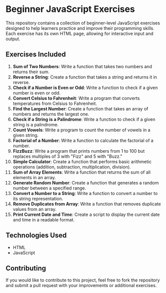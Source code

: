 # Beginner JavaScript Exercises

This repository contains a collection of beginner-level JavaScript exercises designed to help learners practice and improve their programming skills. Each exercise has its own HTML page, allowing for interactive input and output.

## Exercises Included

1. **Sum of Two Numbers**: Write a function that takes two numbers and returns their sum.
2. **Reverse a String**: Create a function that takes a string and returns it in reverse.
3. **Check if a Number is Even or Odd**: Write a function to check if a given number is even or odd.
4. **Convert Celsius to Fahrenheit**: Write a program that converts temperatures from Celsius to Fahrenheit.
5. **Find the Largest Number**: Create a function that takes an array of numbers and returns the largest one.
6. **Check if a String is a Palindrome**: Write a function to check if a given string is a palindrome.
7. **Count Vowels**: Write a program to count the number of vowels in a given string.
8. **Factorial of a Number**: Write a function to calculate the factorial of a number.
9. **FizzBuzz**: Write a program that prints numbers from 1 to 100 but replaces multiples of 3 with "Fizz" and 5 with "Buzz."
10. **Simple Calculator**: Create a function that performs basic arithmetic operations (addition, subtraction, multiplication, division).
11. **Sum of Array Elements**: Write a function that returns the sum of all elements in an array.
12. **Generate Random Number**: Create a function that generates a random number between a specified range.
13. **Convert a Number to a String**: Write a function to convert a number to its string representation.
14. **Remove Duplicates from Array**: Write a function that removes duplicate values from an array.
15. **Print Current Date and Time**: Create a script to display the current date and time in a readable format.

## Technologies Used

- HTML
- JavaScript

## Contributing

If you would like to contribute to this project, feel free to fork the repository and submit a pull request with your improvements or additional exercises.

